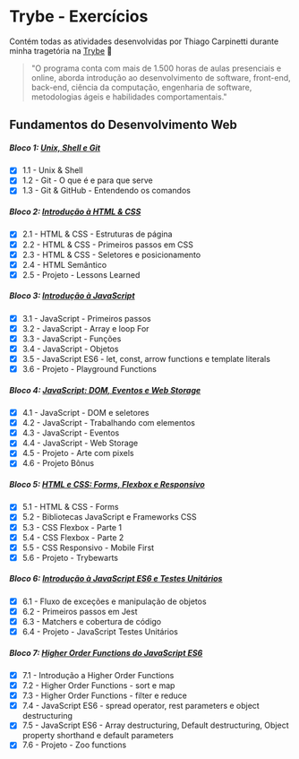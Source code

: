 # Trybe - Exercícios

Contém todas as atividades desenvolvidas por Thiago Carpinetti durante minha tragetória na [Trybe](https://www.betrybe.com/) :rocket:

>"O programa conta com mais de 1.500 horas de aulas presenciais e online, aborda introdução ao desenvolvimento de software, front-end, back-end, ciência da computação, engenharia de software, metodologias ágeis e habilidades comportamentais."

## Fundamentos do Desenvolvimento Web

##### Bloco 1: [Unix, Shell e Git](https://github.com/Carpinett1/trybe-exercises/tree/main/1-Fundamentos/se%C3%A7%C3%A3o-01-unix-shell-e-git)
- [x] 1.1 - Unix & Shell
- [x] 1.2 - Git - O que é e para que serve
- [x] 1.3 - Git & GitHub - Entendendo os comandos

##### Bloco 2: [Introdução à HTML & CSS](https://github.com/Carpinett1/trybe-exercises/tree/main/1-Fundamentos/se%C3%A7%C3%A3o-02-introdu%C3%A7%C3%A3o-a-html-%26-css)
- [x] 2.1 - HTML & CSS - Estruturas de página
- [x] 2.2 - HTML & CSS - Primeiros passos em CSS
- [x] 2.3 - HTML & CSS - Seletores e posicionamento
- [x] 2.4 - HTML Semântico
- [x] 2.5 - Projeto - Lessons Learned

##### Bloco 3: [Introdução à JavaScript](https://github.com/Carpinett1/trybe-exercises/tree/main/1-Fundamentos/se%C3%A7%C3%A3o-03-introdu%C3%A7%C3%A3o-%C3%A0-javascript)
- [x] 3.1 - JavaScript - Primeiros passos
- [x] 3.2 - JavaScript - Array e loop For
- [x] 3.3 - JavaScript - Funções
- [x] 3.4 - JavaScript - Objetos
- [x] 3.5 - JavaScript ES6 - let, const, arrow functions e template literals
- [x] 3.6 - Projeto - Playground Functions

##### Bloco 4: [JavaScript: DOM, Eventos e Web Storage](https://github.com/Carpinett1/trybe-exercises/tree/main/1-Fundamentos/se%C3%A7%C3%A3o-04-javascript-dom-eventos-e-web-storage)
- [x] 4.1 - JavaScript - DOM e seletores
- [x] 4.2 - JavaScript - Trabalhando com elementos
- [x] 4.3 - JavaScript - Eventos
- [x] 4.4 - JavaScript - Web Storage
- [x] 4.5 - Projeto - Arte com pixels
- [x] 4.6 - Projeto Bônus

##### Bloco 5: [HTML e CSS: Forms, Flexbox e Responsivo](https://github.com/Carpinett1/trybe-exercises/tree/main/1-Fundamentos/se%C3%A7%C3%A3o-05-html-e-css-froms-flex-box-e-responsivo)
- [x] 5.1 - HTML & CSS - Forms
- [x] 5.2 - Bibliotecas JavaScript e Frameworks CSS
- [x] 5.3 - CSS Flexbox - Parte 1
- [x] 5.4 - CSS Flexbox - Parte 2
- [x] 5.5 - CSS Responsivo - Mobile First
- [x] 5.6 - Projeto - Trybewarts

##### Bloco 6: [Introdução à JavaScript ES6 e Testes Unitários](https://github.com/Carpinett1/trybe-exercises/tree/main/1-Fundamentos/se%C3%A7%C3%A3o-06-introdu%C3%A7%C3%A3o-%C3%A0-javascript-es6-e-testes-unit%C3%A1rios)
- [x] 6.1 - Fluxo de exceções e manipulação de objetos
- [x] 6.2 - Primeiros passos em Jest
- [x] 6.3 - Matchers e cobertura de código
- [x] 6.4 - Projeto - JavaScript Testes Unitários

##### Bloco 7: [Higher Order Functions do JavaScript ES6](https://github.com/Carpinett1/trybe-exercises/tree/main/1-Fundamentos/se%C3%A7%C3%A3o-07-higher-order-functions-do-javascript-es6)
- [x] 7.1 - Introdução a Higher Order Functions
- [x] 7.2 - Higher Order Functions - sort e map
- [x] 7.3 - Higher Order Functions - filter e reduce
- [x] 7.4 - JavaScript ES6 - spread operator, rest parameters e object destructuring
- [x] 7.5 - JavaScript ES6 - Array destructuring, Default destructuring, Object property shorthand e default parameters
- [x] 7.6 - Projeto - Zoo functions
